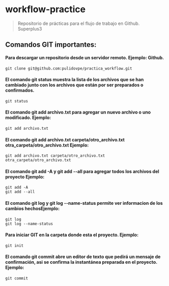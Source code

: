 # workflow-practice
> Repositorio de prácticas para el flujo de trabajo en Github. Superplus3

## Comandos GIT importantes:

#### Para descargar un repositorio desde un servidor remoto. Ejemplo: Github.
```Shell
git clone git@github.com:pulidovpe/practica_workflow.git
```

#### El comando git status muestra la lista de los archivos que se han cambiado junto con los archivos que están por ser preparados o confirmados.
```Shell
git status
```

#### El comando git add archivo.txt para agregar un nuevo archivo o uno modificado. Ejemplo:
```Shell
git add archivo.txt
```
#### El comando git add archivo.txt carpeta/otro_archivo.txt otra_carpeta/otro_archivo.txt Ejemplo:
```Shell
git add archivo.txt carpeta/otro_archivo.txt otra_carpeta/otro_archivo.txt
```
#### El comando git add -A  y git add --all para agregar todos los archivos del proyecto Ejemplo:
```Shell
git add -A
git add --all
```
#### El comando git log y git log --name-status permite ver informacion de los cambios hechosEjemplo:
```Shell
git log
git log --name-status
```
#### Para iniciar GIT en la carpeta donde esta el proyecto. Ejemplo:
```Shell
git init
```
#### El comando git commit abre un editor de texto que pedirá un mensaje de confirmación, asi se confirma la instantánea preparada en el proyecto. Ejemplo:
```Shell
git commit
```
